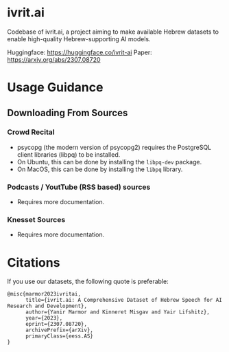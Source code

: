 # ivrit.ai

Codebase of ivrit.ai, a project aiming to make available Hebrew datasets to enable high-quality Hebrew-supporting AI models.

Huggingface: https://huggingface.co/ivrit-ai
Paper: https://arxiv.org/abs/2307.08720

# Usage Guidance

## Downloading From Sources

### Crowd Recital

- psycopg (the modern version of psycopg2) requires the PostgreSQL client libraries (libpq) to be installed.
- On Ubuntu, this can be done by installing the `libpq-dev` package.
- On MacOS, this can be done by installing the `libpq` library.

### Podcasts / YoutTube (RSS based) sources

- Requires more documentation.

### Knesset Sources

- Requires more documentation.

# Citations

If you use our datasets, the following quote is preferable:

```
@misc{marmor2023ivritai,
      title={ivrit.ai: A Comprehensive Dataset of Hebrew Speech for AI Research and Development},
      author={Yanir Marmor and Kinneret Misgav and Yair Lifshitz},
      year={2023},
      eprint={2307.08720},
      archivePrefix={arXiv},
      primaryClass={eess.AS}
}
```
